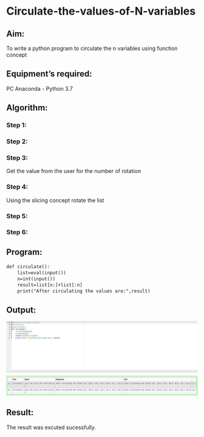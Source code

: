 # Circulate-the-values-of-N-variables
## Aim:
To write a python program to circulate the n variables using function concept
## Equipment’s required:
PC
Anaconda - Python 3.7
## Algorithm: 
### Step 1: 
### Step 2: 
### Step 3: 
Get the value from the user for the number of rotation
### Step 4: 
Using the slicing concept rotate the list

### Step 5: 
### Step 6: 
## Program:
```
def circulate():
    list=eval(input())
    n=int(input())
    result=list[n:]+list[:n]
    print("After circulating the values are:",result)
```
## Output:

![output](circulate.png)

## Result:
The result was excuted sucessfully.